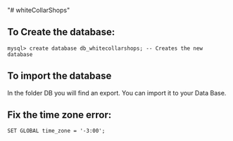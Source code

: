 "# whiteCollarShops" 

## To Create the database:
```
mysql> create database db_whitecollarshops; -- Creates the new database
```
## To import the database
In the folder DB you will find an export. You can import it to your Data Base.

## Fix the time zone error:
```
SET GLOBAL time_zone = '-3:00';
```

